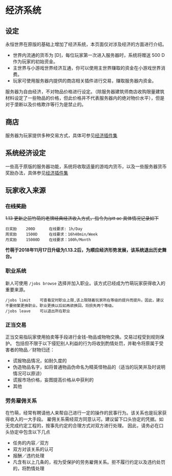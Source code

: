 # 经济系统

## 设定

永恒世界在原版的基础上增加了经济系统，本页面仅对涉及经济的方面进行介绍。

* 世界内流通的货币为 \[D\]，每位玩家第一次进入服务器时，系统将赠送 500 D 作为玩家的初始资金。
* 主世界与小游戏世界经济互通，你可以使用主世界赚取的资金在小游戏世界消费。
* 玩家可使用服务器内提供的商店相关插件进行交易，赚取服务器内资金。

服务器为自由经济，不对物品价格进行设定。（除服务器建筑师商店收购限量建筑材料设定了一些物品的价格，但此价格并不代表服务器内的绝对物价水平），但是对于垄断以及价格欺诈等行为是禁止的。

## 商店

服务器为玩家提供多种交易方式，具体可参见[经济插件集](../../cha-jian-jiao-cheng/economy.md)

## 系统经济设定

一些高于原版的服务器功能，系统将收取适量的游戏内货币，以及一些服务器货币奖励办法，具体参见[经济插件集](../../cha-jian-jiao-cheng/economy.md)

## 玩家收入来源

### ~~在线奖励~~

~~1.13 更新之前竹萌的老牌经典经济收入方式，指令为/ptt ac 具体情况记录如下~~

```text
日奖励    200D      在线要求: 1h/Day
周奖励    1500D     在线要求：16h40min/Week
月奖励    15000D    在线要求：100h/Month
```

**竹萌于2018年11月17日升级为1.13.2后，为顺应经济形势发展，该系统退出历史舞台。**

### 职业系统

新人可使用 `/jobs browse` 选择并加入职业。该方式已经成为竹萌玩家获得收入的重要来源。

```text
/jobs limit    可查看定时职业上限,该上限随着玩家所在等级的提升而提升。因此，建议不要频繁更换职业。职业更换以后如再欲换回，将损失两个等级。
/jobs leave    可以退出所在职业
```

### 正当交易

正当交易指玩家使用拍卖等手段进行金钱-物品或物物交换。交易过程受到规则保护。 包括但不限于以下侵犯别人利益的行为将收到酌情处罚，并勒令将原属于受害者的物品／财物归还：

* 谎报物品情况，如耐久度的
* 伪造物品名字，如将普通物品伪命名为精英怪物品的（适当的玩笑并及时说明情况可以原谅）
* 谎报市场价格，妄图提高价格从中获利的
* 其他

### 劳务雇佣关系

在竹萌，经常有聘请他人来帮自己进行一定的操作的民事行为。该关系也是玩家获得收入的一大手段。 雇佣关系需经双方同意认可。建议留下口头协定的凭据。如无完成约定工程的，按事先约定的合理方式对双方进行处理。 因此，请务必在口头协定中包含以下几点

* 任务的内容／双方
* 双方对该关系的认可
* 报酬／违约处理
* 凡含有以上几条的，视为受保护的劳务雇佣关系。拒不履行约定以及违约处罚的，将酌情处理


